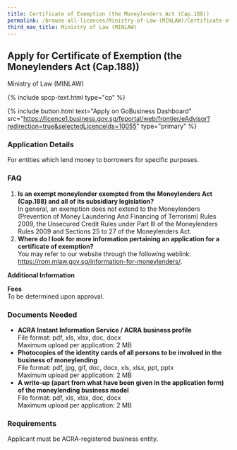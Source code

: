 ```yaml
---
title: Certificate of Exemption (the Moneylenders Act (Cap.188))
permalink: /browse-all-licences/Ministry-of-Law-(MINLAW)/Certificate-of-Exemption-(the-Moneylenders-Act-(Cap188))
third_nav_title: Ministry of Law (MINLAW)
---
```


## Apply for Certificate of Exemption (the Moneylenders Act (Cap.188))

Ministry of Law (MINLAW)

{% include spcp-text.html type="cp" %}

{% include button.html text="Apply on GoBusiness Dashboard" src="https://licence1.business.gov.sg/feportal/web/frontier/eAdvisor?redirection=true&selectedLicenceIds=10055" type="primary" %}

<H3>Application Details</H3>

<p>For entities which lend money to borrowers for specific purposes.</p>
<H3>FAQ</H3>
 <ol>
 <li><Strong>Is an exempt moneylender exempted from the Moneylenders Act (Cap.188) and all of its subsidiary legislation?</Strong><br>
 In general, an exemption does not extend to the Moneylenders (Prevention of Money Laundering And Financing of Terrorism) Rules 2009, the Unsecured Credit Rules under Part III of the Moneylenders Rules 2009 and Sections 25 to 27 of the Moneylenders Act.</li>
 <li><Strong>Where do I look for more information pertaining an application for a certificate of exemption?</Strong><br>
You may refer to our website through the following weblink: <a href="https://rom.mlaw.gov.sg/information-for-moneylenders/" target="_blank" rel="noopener">https://rom.mlaw.gov.sg/information-for-moneylenders/</a>.</li>
</ol>

<strong>Additional Information</strong>

<p><strong>Fees</strong><br>
 To be determined upon approval.</p>

<H3>Documents Needed</H3>

<ul>
 <li><strong>ACRA Instant Information Service / ACRA business profile</strong><br>
 File format: pdf, xls, xlsx, doc, docx<br>
 Maximum upload per application: 2 MB</li>
 <li><strong>Photocopies of the identity cards of all persons to be involved in the business of moneylending</strong><br>
 File format: pdf, jpg, gif, doc, docx, xls, xlsx, ppt, pptx<br>
 Maximum upload per application: 2 MB</li>
 <li><strong>A write-up (apart from what have been given in the application form) of the moneylending business model</strong><br>
 File format: pdf, xls, xlsx, doc, docx<br>
 Maximum upload per application: 2 MB</li>
 </ul>

<H3>Requirements</H3>

<p>Applicant must be ACRA-registered business entity.</p>


